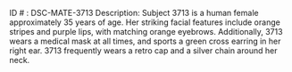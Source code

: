 ID # : DSC-MATE-3713
Description: Subject 3713 is a human female approximately 35 years of age. Her striking facial features include orange stripes and purple lips, with matching orange eyebrows. Additionally, 3713 wears a medical mask at all times, and sports a green cross earring in her right ear. 3713 frequently wears a retro cap and a silver chain around her neck.